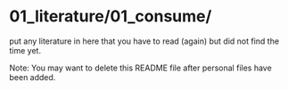 # 01_literature/01_consume/
put any literature in here that you have to read (again) but did not find the time yet.

Note: You may want to delete this README file after personal files have been added.
